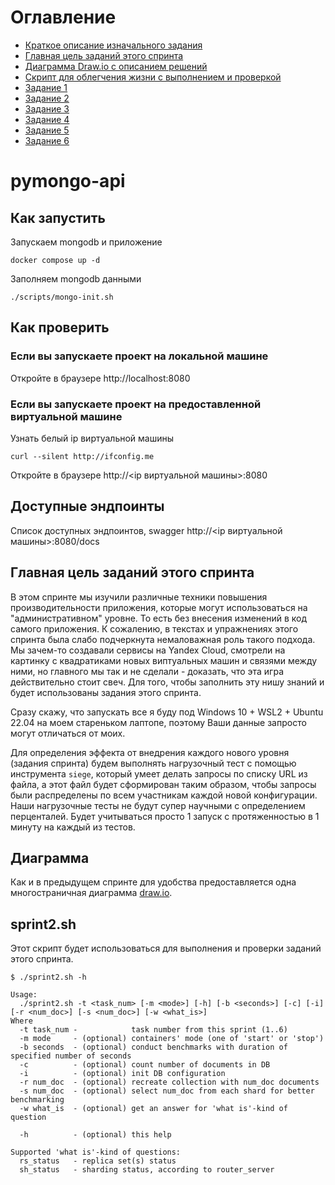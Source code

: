 # Оглавление

- [Краткое описание изначального задания](#pymongo-api)
- [Главная цель заданий этого спринта](#главная-цель-заданий-этого-спринта)
- [Диаграмма Draw.io с описанием решений](#диаграмма)
- [Скрипт для облегчения жизни с выполнением и проверкой](#sprint2sh)
- [Задание 1](mongo-single/README.md)
- [Задание 2](mongo-sharding/README.md)
- [Задание 3](mongo-sharding-repl/README.md)
- [Задание 4](sharding-repl-cache/README.md)
- [Задание 5](sharding-repl-cache-apisix/README.md)
- [Задание 6](sharding-repl-cache-cdn/README.md)

# pymongo-api

## Как запустить

Запускаем mongodb и приложение

```shell
docker compose up -d
```

Заполняем mongodb данными

```shell
./scripts/mongo-init.sh
```

## Как проверить

### Если вы запускаете проект на локальной машине

Откройте в браузере http://localhost:8080

### Если вы запускаете проект на предоставленной виртуальной машине

Узнать белый ip виртуальной машины

```shell
curl --silent http://ifconfig.me
```

Откройте в браузере http://<ip виртуальной машины>:8080

## Доступные эндпоинты

Список доступных эндпоинтов, swagger http://<ip виртуальной машины>:8080/docs

## Главная цель заданий этого спринта

В этом спринте мы изучили различные техники повышения производительности
приложения, которые могут использоваться на "административном" уровне. То есть
без внесения изменений в код самого приложения. К сожалению, в текстах и
упражнениях этого спринта была слабо подчеркнута немаловажная роль такого
подхода. Мы зачем-то создавали сервисы на Yandex Cloud, смотрели на картинку
с квадратиками новых виптуальных машин и связями между ними, но главного мы
так и не сделали - доказать, что эта игра действительно стоит свеч. Для того,
чтобы заполнить эту нишу знаний и будет использованы задания этого спринта.

Сразу скажу, что запускать все я буду под Windows 10 + WSL2 + Ubuntu 22.04 на
моем стареньком лаптопе, поэтому Ваши данные запросто могут отличаться от моих.

Для определения эффекта от внедрения каждого нового уровня (задания спринта)
будем выполнять нагрузочный тест с помощью инструмента ```siege```, который
умеет делать запросы по списку URL из файла, а этот файл будет сформирован
таким образом, чтобы запросы были распределены по всем участникам каждой
новой конфигурации. Наши нагрузочные тесты не будут супер научными с определением
перценталей. Будет учитываться просто 1 запуск с протяженностью в 1 минуту на
каждый из тестов.

## Диаграмма

Как и в предыдущем спринте для удобства предоставляется одна многостраничная
диаграмма [draw.io](https://github.com/bmironov/architecture-sprint-2/blob/solution/Sprint_02.drawio).

## sprint2.sh

Этот скрипт будет использоваться для выполнения и проверки заданий этого спринта.
```
$ ./sprint2.sh -h

Usage:
  ./sprint2.sh -t <task_num> [-m <mode>] [-h] [-b <seconds>] [-c] [-i] [-r <num_doc>] [-s <num_doc>] [-w <what_is>]
Where
  -t task_num -            task number from this sprint (1..6)
  -m mode     - (optional) containers' mode (one of 'start' or 'stop')
  -b seconds  - (optional) conduct benchmarks with duration of specified number of seconds
  -c          - (optional) count number of documents in DB
  -i          - (optional) init DB configuration
  -r num_doc  - (optional) recreate collection with num_doc documents
  -s num_doc  - (optional) select num_doc from each shard for better benchmarking
  -w what_is  - (optional) get an answer for 'what is'-kind of question

  -h          - (optional) this help

Supported 'what is'-kind of questions:
  rs_status   - replica set(s) status
  sh_status   - sharding status, according to router_server

```